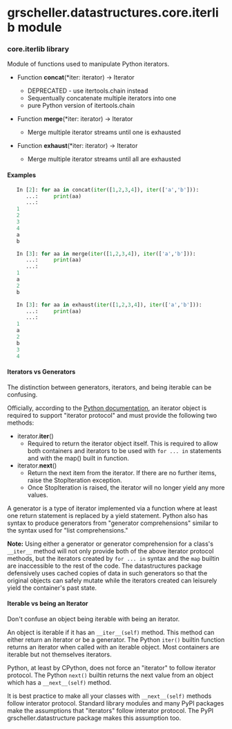 # grscheller.datastructures.core.iterlib module

### core.iterlib library

Module of functions used to manipulate Python iterators.

* Function **concat**(*iter: iterator) -> Iterator
  * DEPRECATED - use itertools.chain instead
  * Sequentually concatenate multiple iterators into one
  * pure Python version of itertools.chain

* Function **merge**(*iter: iterator) -> Iterator
  * Merge multiple iterator streams until one is exhausted

* Function **exhaust**(*iter: iterator) -> Iterator
  * Merge multiple iterator streams until all are exhausted

#### Examples

```python
   In [2]: for aa in concat(iter([1,2,3,4]), iter(['a','b'])):
      ...:     print(aa)
      ...:
   1
   2
   3
   4
   a
   b

   In [3]: for aa in merge(iter([1,2,3,4]), iter(['a','b'])):
      ...:     print(aa)
      ...:
   1
   a
   2
   b

   In [3]: for aa in exhaust(iter([1,2,3,4]), iter(['a','b'])):
      ...:     print(aa)
      ...:
   1
   a
   2
   b
   3
   4
```

#### Iterators vs Generators

The distinction between generators, iterators, and being iterable can
be confusing.

Officially, according to the [Python documentation][1], an iterator
object is required to support "iterator protocol" and must provide
the following two methods:

* iterator.__iter__()
  * Required to return the iterator object itself. This is required to
    allow both containers and iterators to be used with `for ... in`
    statements and with the map() built in function.
* iterator.__next__()
  * Return the next item from the iterator. If there are no further
    items, raise the StopIteration exception.
  * Once StopIteration is raised, the iterator will no longer yield
    any more values.

A generator is a type of iterator implemented via a function where at
least one return statement is replaced by a yield statement. Python also
has syntax to produce generators from "generator comprehensions" similar
to the syntax used for "list comprehensions."

__Note:__ Using either a generator or generator comprehension for
a class's `__iter__` method will not only provide both of the above
iterator protocol methods, but the iterators created by `for ... in`
syntax and the `map` builtin are inaccessible to the rest of the code.
The datastructures package defensively uses cached copies of data in
such generators so that the original objects can safely mutate while the
iterators created can leisurely yield the container's past state.

#### Iterable vs being an Iterator 

Don't confuse an object being iterable with being an iterator.

An object is iterable if it has an `__iter__(self)` method. This method
can either return an iterator or be a generator. The Python `iter()`
builtin function returns an iterator when called with an iterable
object. Most containers are iterable but not themselves iterators.

Python, at least by CPython, does not force an "iterator" to follow
iterator protocol. The Python `next()` builtin returns the next value
from an object which has a `__next__(self)` method.

It is best practice to make all your classes with `__next__(self)`
methods follow interator protocol. Standard library modules and many
PyPI packages make the assumptions that "iterators" follow interator
protocol. The PyPI grscheller.datastructure package makes this
assumption too.

[1]: https://docs.python.org/3/library/stdtypes.html#iterator-types
